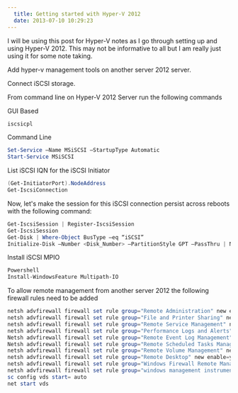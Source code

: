 ```yaml
---
  title: Getting started with Hyper-V 2012
  date: 2013-07-10 10:29:23
---
```


I will be using this post for Hyper-V notes as I go through setting up
and using Hyper-V 2012. This may not be informative to all but I am
really just using it for some note taking.

Add hyper-v management tools on another server 2012 server.

Connect iSCSI storage.

From command line on Hyper-V 2012 Server run the following commands

GUI Based

```powershell
iscsicpl
```

Command Line

```powershell
Set-Service –Name MSiSCSI –StartupType Automatic
Start-Service MSiSCSI
```

List iSCSI IQN for the iSCSI Initiator

```powershell
(Get-InitiatorPort).NodeAddress
Get-IscsiConnection
```

Now, let's make the session for this iSCSI connection persist across
reboots with the following command:

```powershell
Get-IscsiSession | Register-IscsiSession
Get-IscsiSession
Get-Disk | Where-Object BusType –eq “iSCSI”
Initialize-Disk –Number <Disk_Number> –PartitionStyle GPT –PassThru | New-Partition –AssignDriveLetter –UseMaximumSize | Format-Volume
```

Install iSCSI MPIO

```powershell
Powershell
Install-WindowsFeature Multipath-IO
```

To allow remote management from another server 2012 the following
firewall rules need to be added

```powershell
netsh advfirewall firewall set rule group="Remote Administration" new enable=yes
netsh advfirewall firewall set rule group="File and Printer Sharing" new enable=yes
netsh advfirewall firewall set rule group="Remote Service Management" new enable=yes
netsh advfirewall firewall set rule group="Performance Logs and Alerts" new enable=yes
Netsh advfirewall firewall set rule group="Remote Event Log Management" new enable=yes
Netsh advfirewall firewall set rule group="Remote Scheduled Tasks Management" new enable=yes
netsh advfirewall firewall set rule group="Remote Volume Management" new enable=yes
netsh advfirewall firewall set rule group="Remote Desktop" new enable=yes
netsh advfirewall firewall set rule group="Windows Firewall Remote Management" new enable =yes
netsh advfirewall firewall set rule group="windows management instrumentation (wmi)" new enable =yes
sc config vds start= auto
net start vds
```
